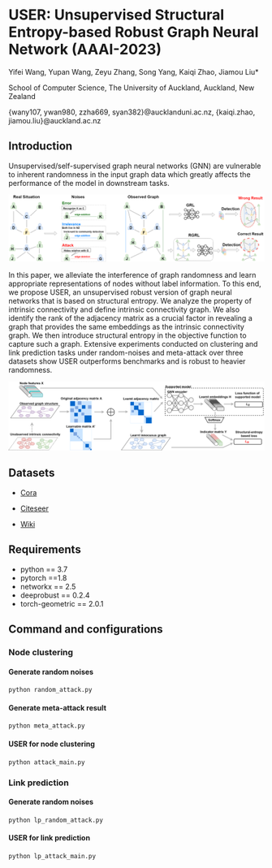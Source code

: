 # USER: Unsupervised Structural Entropy-based Robust Graph Neural Network (AAAI-2023)

Yifei Wang, Yupan Wang, Zeyu Zhang, Song Yang, Kaiqi Zhao, Jiamou Liu*

School of Computer Science, The University of Auckland, Auckland, New Zealand

{wany107, ywan980, zzha669, syan382}@aucklanduni.ac.nz, {kaiqi.zhao, jiamou.liu}@auckland.ac.nz
<!--#### -->

## Introduction
Unsupervised/self-supervised graph neural networks (GNN) are vulnerable to inherent randomness in the input graph data which greatly affects the performance of the model in downstream tasks. 

![image](images/Unsupervised_RGRL.png "The aim of unsupervised robust graph representation learning")

In this paper, we alleviate the interference of graph randomness and learn appropriate representations of nodes without label information. To this end, we propose USER, an unsupervised robust version of graph neural networks that is based on structural entropy. We analyze the property of intrinsic connectivity and define intrinsic connectivity graph. We also identify the rank of the adjacency matrix as a crucial factor in revealing a graph that provides the same embeddings as the intrinsic connectivity graph. We then introduce structural entropy in the objective function to capture such a graph. 
Extensive experiments conducted on clustering and link prediction tasks under random-noises and meta-attack over three datasets show USER outperforms benchmarks and is robust to heavier randomness.

![image](images/USER_framework.png "The proposed USER framework")

## Datasets

* [Cora](https://github.com/kimiyoung/planetoid/tree/master/data)

* [Citeseer](https://github.com/kimiyoung/planetoid/tree/master/data)

* [Wiki](https://github.com/kimiyoung/planetoid/tree/master/data)

## Requirements

* python == 3.7
* pytorch ==1.8
* networkx == 2.5
* deeprobust == 0.2.4
* torch-geometric == 2.0.1



## Command and configurations

### Node clustering
#### Generate random noises
```shell
python random_attack.py  
```
#### Generate meta-attack result
```shell
python meta_attack.py  
```
#### USER for node clustering
```shell
python attack_main.py
```

### Link prediction
#### Generate random noises
```shell
python lp_random_attack.py  
```

#### USER for link prediction
```shell
python lp_attack_main.py
```